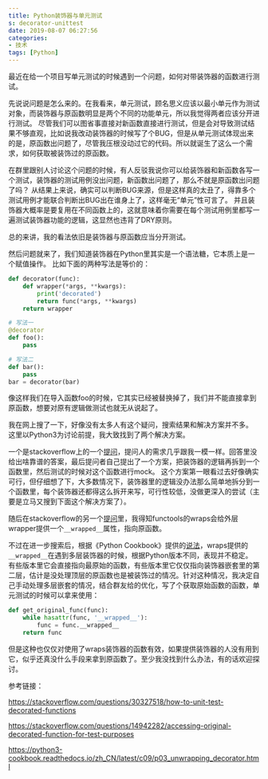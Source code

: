 ```yaml
---
title: Python装饰器与单元测试
s: decorator-unittest
date: 2019-08-07 06:27:56
categories:
- 技术
tags: [Python]
---
```

最近在给一个项目写单元测试的时候遇到一个问题，如何对带装饰器的函数进行测试。

先说说问题是怎么来的。在我看来，单元测试，顾名思义应该以最小单元作为测试对象，而装饰器与原函数明显是两个不同的功能单元，所以我觉得两者应该分开进行测试。
尽管我们可以图省事直接对新函数直接进行测试，但是会对导致测试结果不够直观，比如说我改动装饰器的时候写了个BUG，但是从单元测试体现出来的是，原函数出问题了，尽管我压根没动过它的代码。所以就诞生了这么一个需求，如何获取被装饰过的原函数。
<!--more-->
在群里跟别人讨论这个问题的时候，有人反驳我说你可以给装饰器和新函数各写一个测试，装饰器的测试用例没出问题，新函数出问题了，那么不就是原函数出问题了吗？
从结果上来说，确实可以判断BUG来源，但是这样真的太丑了，得靠多个测试用例才能联合判断出BUG出在谁身上了，这样毫无“单元”性可言了。
并且装饰器大概率是要复用在不同函数上的，这就意味着你需要在每个测试用例里都写一遍测试装饰器功能的逻辑，这显然也违背了DRY原则。

总的来讲，我的看法依旧是装饰器与原函数应当分开测试。

然后问题就来了，我们知道装饰器在Python里其实是一个语法糖，它本质上是一个赋值操作。
比如下面的两种写法是等价的：

```python
def decorator(func):
    def wrapper(*args, **kwargs):
        print('decorated')
        return func(*args, **kwargs)
    return wrapper

# 写法一
@decorator
def foo():
    pass

# 写法二
def bar():
    pass
bar = decorator(bar)
```

像这样我们在导入函数foo的时候，它其实已经被替换掉了，我们并不能直接拿到原函数，想要对原有逻辑做测试也就无从说起了。

我在网上搜了一下，好像没有太多人有这个疑问，搜索结果和解决方案并不多。
这里以Python3为讨论前提，我大致找到了两个解决方案。

一个是stackoverflow上的一个[提问](https://stackoverflow.com/questions/30327518/how-to-unit-test-decorated-functions)，提问人的需求几乎跟我一模一样。回答里没给出啥靠谱的答案，最后提问者自己提出了一个方案，把装饰器的逻辑再拆到一个函数里，然后测试的时候对这个函数进行mock。
这个方案第一眼看过去好像确实可行，但仔细想了下，大多数情况下，装饰器里的逻辑没办法那么简单地拆分到一个函数里，每个装饰器还都得这么拆开来写，可行性较低，没做更深入的尝试（主要是立马又搜到下面这个解决方案了）。

随后在stackoverflow的另一个[提问](https://stackoverflow.com/questions/14942282/accessing-original-decorated-function-for-test-purposes)里，我得知functools的wraps会给外层wrapper提供一个`__wrapped__`属性，指向原函数。

不过在进一步搜索后，根据《Python Cookbook》提供的[说法](https://python3-cookbook.readthedocs.io/zh_CN/latest/c09/p03_unwrapping_decorator.html)，wraps提供的`__wrapped__`在遇到多层装饰器的时候，根据Python版本不同，表现并不稳定。
有些版本里它会直接指向最原始的函数，有些版本里它仅仅指向装饰器嵌套里的第二层，估计是没处理顶层的原函数也是被装饰过的情况。针对这种情况，我决定自己手动处理多层嵌套的情况，结合群友给的优化，写了个获取原始函数的函数，单元测试的时候可以拿来使用：

```python
def get_original_func(func):
	while hasattr(func, '__wrapped__'):
		func = func.__wrapped__
	return func
```

但是这种也仅仅对使用了wraps装饰器的函数有效，如果提供装饰器的人没有用到它，似乎还真没什么手段来拿到原函数了。至少我没找到什么办法，有的话欢迎探讨。

参考链接：

https://stackoverflow.com/questions/30327518/how-to-unit-test-decorated-functions

https://stackoverflow.com/questions/14942282/accessing-original-decorated-function-for-test-purposes

https://python3-cookbook.readthedocs.io/zh_CN/latest/c09/p03_unwrapping_decorator.html